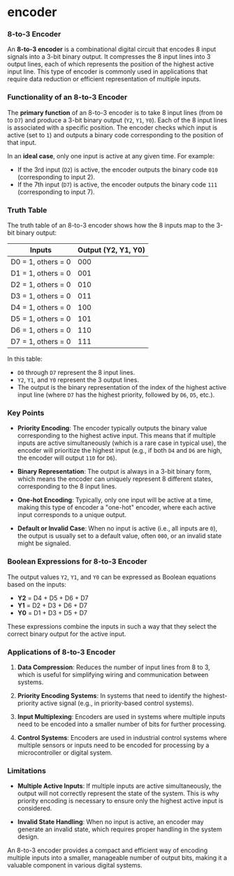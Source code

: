 # encoder
###  8-to-3 Encoder

An **8-to-3 encoder** is a combinational digital circuit that encodes 8 input signals into a 3-bit binary output. It compresses the 8 input lines into 3 output lines, each of which represents the position of the highest active input line. This type of encoder is commonly used in applications that require data reduction or efficient representation of multiple inputs.

### Functionality of an 8-to-3 Encoder

The **primary function** of an 8-to-3 encoder is to take 8 input lines (from `D0` to `D7`) and produce a 3-bit binary output (`Y2`, `Y1`, `Y0`). Each of the 8 input lines is associated with a specific position. The encoder checks which input is active (set to `1`) and outputs a binary code corresponding to the position of that input.

In an **ideal case**, only one input is active at any given time. For example:
- If the 3rd input (`D2`) is active, the encoder outputs the binary code `010` (corresponding to input 2).
- If the 7th input (`D7`) is active, the encoder outputs the binary code `111` (corresponding to input 7).

### Truth Table

The truth table of an 8-to-3 encoder shows how the 8 inputs map to the 3-bit binary output:

| **Inputs**       | **Output (Y2, Y1, Y0)** |
|------------------|-------------------------|
| D0 = 1, others = 0 | 000 |
| D1 = 1, others = 0 | 001 |
| D2 = 1, others = 0 | 010 |
| D3 = 1, others = 0 | 011 |
| D4 = 1, others = 0 | 100 |
| D5 = 1, others = 0 | 101 |
| D6 = 1, others = 0 | 110 |
| D7 = 1, others = 0 | 111 |

In this table:
- `D0` through `D7` represent the 8 input lines.
- `Y2`, `Y1`, and `Y0` represent the 3 output lines.
- The output is the binary representation of the index of the highest active input line (where `D7` has the highest priority, followed by `D6`, `D5`, etc.).

### Key Points

- **Priority Encoding**: The encoder typically outputs the binary value corresponding to the highest active input. This means that if multiple inputs are active simultaneously (which is a rare case in typical use), the encoder will prioritize the highest input (e.g., if both `D4` and `D6` are high, the encoder will output `110` for `D6`).
  
- **Binary Representation**: The output is always in a 3-bit binary form, which means the encoder can uniquely represent 8 different states, corresponding to the 8 input lines.

- **One-hot Encoding**: Typically, only one input will be active at a time, making this type of encoder a "one-hot" encoder, where each active input corresponds to a unique output.

- **Default or Invalid Case**: When no input is active (i.e., all inputs are `0`), the output is usually set to a default value, often `000`, or an invalid state might be signaled.

### Boolean Expressions for 8-to-3 Encoder

The output values `Y2`, `Y1`, and `Y0` can be expressed as Boolean equations based on the inputs:

- **Y2** = D4 + D5 + D6 + D7
- **Y1** = D2 + D3 + D6 + D7
- **Y0** = D1 + D3 + D5 + D7

These expressions combine the inputs in such a way that they select the correct binary output for the active input.

### Applications of 8-to-3 Encoder

1. **Data Compression**: Reduces the number of input lines from 8 to 3, which is useful for simplifying wiring and communication between systems.
  
2. **Priority Encoding Systems**: In systems that need to identify the highest-priority active signal (e.g., in priority-based control systems).

3. **Input Multiplexing**: Encoders are used in systems where multiple inputs need to be encoded into a smaller number of bits for further processing.

4. **Control Systems**: Encoders are used in industrial control systems where multiple sensors or inputs need to be encoded for processing by a microcontroller or digital system.

### Limitations

- **Multiple Active Inputs**: If multiple inputs are active simultaneously, the output will not correctly represent the state of the system. This is why priority encoding is necessary to ensure only the highest active input is considered.
  
- **Invalid State Handling**: When no input is active, an encoder may generate an invalid state, which requires proper handling in the system design.

An 8-to-3 encoder provides a compact and efficient way of encoding multiple inputs into a smaller, manageable number of output bits, making it a valuable component in various digital systems.
